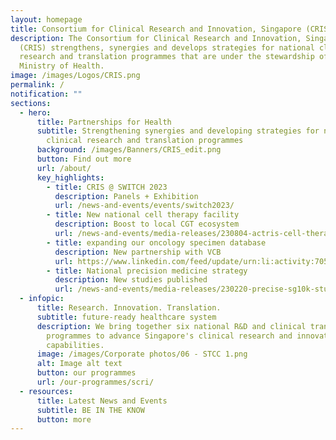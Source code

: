 ```yaml
---
layout: homepage
title: Consortium for Clinical Research and Innovation, Singapore (CRIS)
description: The Consortium for Clinical Research and Innovation, Singapore
  (CRIS) strengthens, synergies and develops strategies for national clinical
  research and translation programmes that are under the stewardship of the
  Ministry of Health.
image: /images/Logos/CRIS.png
permalink: /
notification: ""
sections:
  - hero:
      title: Partnerships for Health
      subtitle: Strengthening synergies and developing strategies for national
        clinical research and translation programmes
      background: /images/Banners/CRIS_edit.png
      button: Find out more
      url: /about/
      key_highlights:
        - title: CRIS @ SWITCH 2023
          description: Panels + Exhibition
          url: /news-and-events/events/switch2023/
        - title: New national cell therapy facility
          description: Boost to local CGT ecosystem
          url: /news-and-events/media-releases/230804-actris-cell-therapy-facility/
        - title: expanding our oncology specimen database
          description: New partnership with VCB
          url: https://www.linkedin.com/feed/update/urn:li:activity:7059754757837455360/
        - title: National precision medicine strategy
          description: New studies published
          url: /news-and-events/media-releases/230220-precise-sg10k-study/
  - infopic:
      title: Research. Innovation. Translation.
      subtitle: future-ready healthcare system
      description: We bring together six national R&D and clinical translation
        programmes to advance Singapore's clinical research and innovation
        capabilities.
      image: /images/Corporate photos/06 - STCC 1.png
      alt: Image alt text
      button: our programmes
      url: /our-programmes/scri/
  - resources:
      title: Latest News and Events
      subtitle: BE IN THE KNOW
      button: more
---
```

